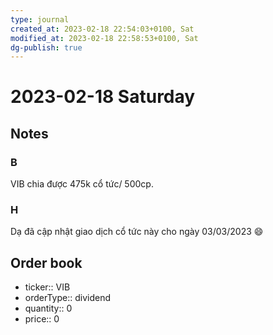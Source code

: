 ```yaml
---
type: journal
created_at: 2023-02-18 22:54:03+0100, Sat
modified_at: 2023-02-18 22:58:53+0100, Sat
dg-publish: true
---
```

# 2023-02-18 Saturday

## Notes

### B

VIB chia được 475k cổ tức/ 500cp.

### H

Dạ đã cập nhật giao dịch cổ tức này cho ngày 03/03/2023 😄

## Order book

- ticker:: VIB
- orderType:: dividend
- quantity:: 0
- price:: 0
